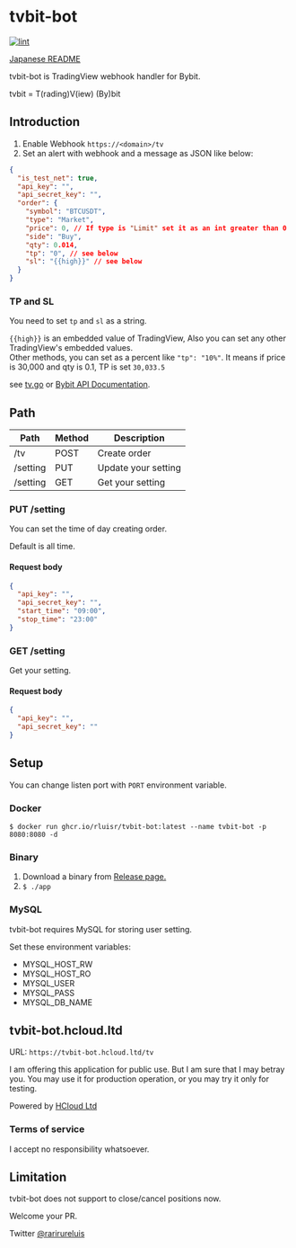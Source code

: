 tvbit-bot
============

[![lint](https://github.com/rluisr/tvbit-bot/actions/workflows/lint.yml/badge.svg?branch=master)](https://github.com/rluisr/tvbit-bot/actions/workflows/lint.yml)

[Japanese README](README_ja.md)

tvbit-bot is TradingView webhook handler for Bybit.

tvbit = T(rading)V(iew) (By)bit

Introduction
-------------

1. Enable Webhook `https://<domain>/tv`
2. Set an alert with webhook and a message as JSON like below:

```json
{
  "is_test_net": true,
  "api_key": "",
  "api_secret_key": "",
  "order": {
    "symbol": "BTCUSDT",
    "type": "Market",
    "price": 0, // If type is "Limit" set it as an int greater than 0
    "side": "Buy",
    "qty": 0.014,
    "tp": "0", // see below
    "sl": "{{high}}" // see below
  }
}
```

### TP and SL

You need to set `tp` and `sl` as a string.

`{{high}}` is an embedded value of TradingView, Also you can set any other TradingView's embedded values.   
Other methods, you can set as a percent like `"tp": "10%"`. It means if price is 30,000 and qty is 0.1, TP is set `30,033.5`

see [tv.go](pkg/domain/tv.go) or [Bybit API Documentation](https://bybit-exchange.github.io/docs/linear/#:~:text=Transaction%20timestamp-,order,-How%20to%20Subscribe).

Path
-----

| Path     | Method | Description         |
|----------|--------|---------------------|
| /tv      | POST   | Create order        |
| /setting | PUT    | Update your setting |
| /setting | GET    | Get your setting    |

### PUT /setting

You can set the time of day creating order.

Default is all time.

#### Request body

```json
{
  "api_key": "",
  "api_secret_key": "",
  "start_time": "09:00",
  "stop_time": "23:00"
}
```

### GET /setting

Get your setting.

#### Request body

```json
{
  "api_key": "",
  "api_secret_key": ""
}
```

Setup
-----

You can change listen port with `PORT` environment variable.

### Docker

```shell
$ docker run ghcr.io/rluisr/tvbit-bot:latest --name tvbit-bot -p 8080:8080 -d
```

### Binary

1. Download a binary from [Release page.](https://github.com/rluisr/tvbit-bot/releases)
2. `$ ./app`

###  MySQL

tvbit-bot requires MySQL for storing user setting.

Set these environment variables:
- MYSQL_HOST_RW
- MYSQL_HOST_RO
- MYSQL_USER
- MYSQL_PASS
- MYSQL_DB_NAME

tvbit-bot.hcloud.ltd
--------------------

URL: `https://tvbit-bot.hcloud.ltd/tv`

I am offering this application for public use.
But I am sure that I may betray you. You may use it for production operation, or you may try it only for testing.

Powered by [HCloud Ltd](https://hcloud.ltd)

### Terms of service

I accept no responsibility whatsoever.

Limitation
----------

tvbit-bot does not support to close/cancel positions now.

Welcome your PR.

Twitter [@rarirureluis](https://twitter.com/rarirureluis)
